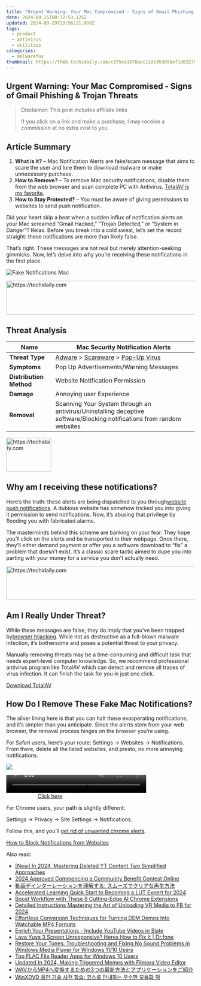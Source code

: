 ```yaml
---
title: "Urgent Warning: Your Mac Compromised - Signs of Gmail Phishing & Trojan Threats"
date: 2024-09-25T08:32:53.125Z
updated: 2024-09-29T23:56:21.899Z
tags:
  - product
  - antivirus
  - utilities
categories:
  - malwarefox
thumbnail: https://thmb.techidaily.com/c375ce1878aec11dc45365bef1d03270965b9669f431a9e083c40be8add6302b.jpg
---
```


## Urgent Warning: Your Mac Compromised - Signs of Gmail Phishing & Trojan Threats

>  Disclaimer: This post includes affiliate links
>
>  If you click on a link and make a purchase, I may receive a commission at no extra cost to you.
>

## Article Summary

1. **What is it?** – Mac Notification Alerts are fake/scam message that aims to scare the user and lure them to download malware or make unnecessary purchase.
2. **How to Remove?** – To remove Mac security notifications, disable them from the web browser and scan complete PC with Antivirus. [TotalAV is my favorite](https://tools.techidaily.com/malwarefox/products/).
3. **How to Stay Protected?** – You must be aware of giving permissions to websites to send push notification.

Did your heart skip a beat when a sudden influx of notification alerts on your Mac screamed “Gmail Hacked,” “Trojan Detected,” or “System in Danger”? Relax. Before you break into a cold sweat, let’s set the record straight: these notifications are more than likely false.

That’s right. These messages are not real but merely attention-seeking gimmicks. Now, let’s delve into why you’re receiving these notifications in the first place.

![Fake Notifications Mac](https://www.malwarefox.com/wp-content/uploads/2024/02/Fake-Notifications-Mac.webp)

<!-- affiliate ads begin -->
<a href="https://appsumo.8odi.net/c/5597632/2087485/7443" target="_top" id="2087485">
  <img src="//a.impactradius-go.com/display-ad/7443-2087485" border="0" alt="https://techidaily.com" width="728" height="90"/>
</a>
<img height="0" width="0" src="https://appsumo.8odi.net/i/5597632/2087485/7443" style="position:absolute;visibility:hidden;" border="0" />
<!-- affiliate ads end -->

## Threat Analysis

| **Name**                | Mac Security Notification Alerts                                                                                                                                      |
| ----------------------- | --------------------------------------------------------------------------------------------------------------------------------------------------------------------- |
| **Threat Type**         | [Adware](https://tools.techidaily.com/malwarefox/products/) \> [Scareware](https://tools.techidaily.com/malwarefox/products/) \> [Pop-Up Virus](https://tools.techidaily.com/malwarefox/products/) |
| **Symptoms**            | Pop Up Advertisements/Warning Messages                                                                                                                                |
| **Distribution Method** | Website Notification Permission                                                                                                                                       |
| **Damage**              | Annoying user Experience                                                                                                                                              |
| **Removal**             | Scanning Your System through an antivirus/Uninstalling deceptive software/Blocking notifications from random websites                                                 |

<!-- affiliate ads begin -->
<a href="https://review-au.sjv.io/c/5597632/2098701/14409" target="_top" id="2098701">
  <img src="//a.impactradius-go.com/display-ad/14409-2098701" border="0" alt="https://techidaily.com" width="120" height="90"/>
</a>
<img height="0" width="0" src="https://review-au.sjv.io/i/5597632/2098701/14409" style="position:absolute;visibility:hidden;" border="0" />
<!-- affiliate ads end -->

## Why am I receiving these notifications?

Here’s the truth: these alerts are being dispatched to you through[website push notifications](https://tools.techidaily.com/malwarefox/products/). A dubious website has somehow tricked you into giving it permission to send notifications. Now, it’s abusing that privilege by flooding you with fabricated alarms.

The masterminds behind this scheme are banking on your fear. They hope you’ll click on the alerts and be transported to their webpage. Once there, they’ll either demand payment or offer you a software download to “fix” a problem that doesn’t exist. It’s a classic scare tactic aimed to dupe you into parting with your money for a service you don’t actually need.

<!-- affiliate ads begin -->
<a href="https://zebaoaffiliateprogram.pxf.io/c/5597632/2137972/21526" target="_top" id="2137972">
  <img src="//a.impactradius-go.com/display-ad/21526-2137972" border="0" alt="https://techidaily.com" width="728" height="90"/>
</a>
<img height="0" width="0" src="https://zebaoaffiliateprogram.pxf.io/i/5597632/2137972/21526" style="position:absolute;visibility:hidden;" border="0" />
<!-- affiliate ads end -->

## Am I Really Under Threat?

While these messages are false, they do imply that you’ve been trapped by[browser hijacking](https://tools.techidaily.com/malwarefox/products/). While not as destructive as a full-blown malware infection, it’s bothersome and poses a potential threat to your privacy.

Manually removing threats may be a time-consuming and difficult task that needs expert-level computer knowledge. So, we recommend professional antivirus program like TotalAV which can detect and remove all traces of virus infection. It can finish the task for you in just one click.

[Download TotalAV](https://tools.techidaily.com/malwarefox/products/)

## How Do I Remove These Fake Mac Notifications?

The silver lining here is that you can halt these exasperating notifications, and it’s simpler than you anticipate. Since the alerts stem from your web browser, the removal process hinges on the browser you’re using.

For Safari users, here’s your route: Settings -> Websites -> Notifications. From there, delete all the listed websites, and presto, no more annoying notifications.

![](https://www.malwarefox.com/wp-content/uploads/2024/02/safari-notifications.webp)

<!-- affiliate ads begin -->
<span id="1936838">
					<video width="374" height="48" style="cursor:pointer"
           poster="//a.impactradius-go.com/display-clicktoplayimage/1936838.png"
           onclick="if(!this.playClicked){this.play();this.setAttribute('controls',true);this.playClicked=true;}">
	   <source src="//a.impactradius-go.com/display-ad/18409-1936838">
	   <img src="//a.impactradius-go.com/display-clicktoplayimage/1936838.png" style="border: none; height: 100%; width: 100%; object-fit: contain">
	</video>
	<div style="width:234px;text-align:center"><a href="javascript:window.open(decodeURIComponent('https%3A%2F%2Fcoinrule.sjv.io%2Fc%2F5597632%2F1936838%2F18409'), '_blank');void(0);">Click here</a></div>
</span>
<img height="0" width="0" src="https://imp.pxf.io/i/5597632/1936838/18409" style="position:absolute;visibility:hidden;" border="0" />
<!-- affiliate ads end -->

For Chrome users, your path is slightly different: 

Settings -> Privacy -> Site Settings -> Notifications. 

Follow this, and you’ll [get rid of unwanted chrome alerts](https://tools.techidaily.com/malwarefox/products/).

[How to Block Notifications from Websites](https://tools.techidaily.com/malwarefox/products/)

<ins class="adsbygoogle"
     style="display:block"
     data-ad-format="autorelaxed"
     data-ad-client="ca-pub-7571918770474297"
     data-ad-slot="1223367746"></ins>

<ins class="adsbygoogle"
     style="display:block"
     data-ad-client="ca-pub-7571918770474297"
     data-ad-slot="8358498916"
     data-ad-format="auto"
     data-full-width-responsive="true"></ins>

<span class="atpl-alsoreadstyle">Also read:</span>
<div><ul>
<li><a href="https://youtube-web.techidaily.com/n-2024-mastering-deleted-yt-content-two-simplified-approaches/"><u>[New] In 2024, Mastering Deleted YT Content Two Simplified Approaches</u></a></li>
<li><a href="https://extra-tips.techidaily.com/2024-approved-commencing-a-community-benefit-contest-online/"><u>2024 Approved Commencing a Community Benefit Contest Online</u></a></li>
<li><a href="https://win-updates.techidaily.com/iuwlleeuuplusodhplusocpoodsplusocvplusodvoodroodvooctplusodpplusodsplusockueqhuinoplusobmeocizog44k544og44o844k644gn44kv44oq44ki44gq5yan55sf5pa55rovig/"><u>動画デインターレーションを理解する: スムーズでクリアな再生方法</u></a></li>
<li><a href="https://extra-information.techidaily.com/accelerated-learning-quick-start-to-becoming-a-lut-expert-for-2024/"><u>Accelerated Learning Quick Start to Becoming a LUT Expert for 2024</u></a></li>
<li><a href="https://tech-revival.techidaily.com/boost-workflow-with-these-8-cutting-edge-ai-chrome-extensions/"><u>Boost Workflow with These 8 Cutting-Edge AI Chrome Extensions</u></a></li>
<li><a href="https://facebook-clips.techidaily.com/detailed-instructions-mastering-the-art-of-uploading-vr-media-to-fb-for-2024/"><u>Detailed Instructions Mastering the Art of Uploading VR Media to FB for 2024</u></a></li>
<li><a href="https://win-updates.techidaily.com/effortless-conversion-techniques-for-turning-dem-demos-into-watchable-mp4-formats/"><u>Effortless Conversion Techniques for Turning DEM Demos Into Watchable MP4 Formats</u></a></li>
<li><a href="https://youtube-lab.techidaily.com/h-your-presentations-include-youtube-videos-in-slate/"><u>Enrich Your Presentations - Include YouTube Videos in Slate</u></a></li>
<li><a href="https://fix-guide.techidaily.com/lava-yuva-3-screen-unresponsive-heres-how-to-fix-it-drfone-by-drfone-fix-android-problems-fix-android-problems/"><u>Lava Yuva 3 Screen Unresponsive? Heres How to Fix It | Dr.fone</u></a></li>
<li><a href="https://win-updates.techidaily.com/restore-your-tunes-troubleshooting-and-fixing-no-sound-problems-in-windows-media-player-for-windows-1110-users/"><u>Restore Your Tunes: Troubleshooting and Fixing No Sound Problems in Windows Media Player for WIndows 11/10 Users</u></a></li>
<li><a href="https://win-updates.techidaily.com/top-flac-file-reader-apps-for-windows-10-users/"><u>Top FLAC File Reader Apps for Windows 10 Users</u></a></li>
<li><a href="https://meme-emoji.techidaily.com/updated-in-2024-making-triggered-memes-with-filmora-video-editor/"><u>Updated In 2024, Making Triggered Memes with Filmora Video Editor</u></a></li>
<li><a href="https://win-updates.techidaily.com/wavmp43/"><u>WAVからMP4へ変換するための3つの最新方法とアプリケーションをご紹介</u></a></li>
<li><a href="https://some-knowledge.techidaily.com/1725286037701-winxdvd/"><u>WinXDVD 용인 기술 사전 학습: 코스를 안내하는 우수한 모듈화 팩</u></a></li>
</ul></div>

